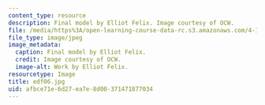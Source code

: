 ```yaml
---
content_type: resource
description: Final model by Elliot Felix. Image courtesy of OCW.
file: /media/https%3A/open-learning-course-data-rc.s3.amazonaws.com/4-196-architecture-design-level-ii-cuba-studio-spring-2004/afbce71e6d27ea7e8d00371471877034_edf06.jpg
file_type: image/jpeg
image_metadata:
  caption: Final model by Elliot Felix.
  credit: Image courtesy of OCW.
  image-alt: Work by Elliot Felix.
resourcetype: Image
title: edf06.jpg
uid: afbce71e-6d27-ea7e-8d00-371471877034
---
```

